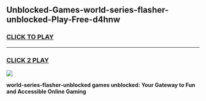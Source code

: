 
## Unblocked-Games-world-series-flasher-unblocked-Play-Free-d4hnw
<h3>
<a href="https://premium76.site?title=world-series-flasher-unblocked&ref=21A">CLICK TO PLAY</a></h3>
<hr>

<h3>
<a href="https://premium76.site?title=world-series-flasher-unblocked&ref=21A">CLICK 2 PLAY</a>
  
</h3>

<a href="https://premium76.site?title=world-series-flasher-unblocked&ref=21A"><img src="https://clearcache.store/games.png"></a>


**world-series-flasher-unblocked games unblocked: Your Gateway to Fun and Accessible Online Gaming**
